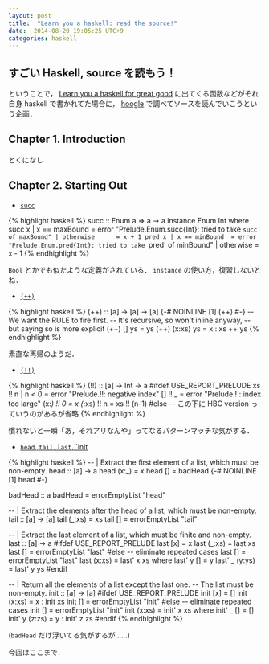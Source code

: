 ```yaml
---
layout: post
title:  "Learn you a haskell: read the source!"
date:  2014-08-20 19:05:25 UTC+9
categories: haskell
---
```


## すごい Haskell, source を読もう！

ということで， [Learn you a haskell for great good](http://learnyouahaskell.com/) に出てくる函数などがそれ自身 haskell で書かれてた場合に， [hoogle](http://www.haskell.org/hoogle/) で調べてソースを読んでいこうという企画．

## Chapter 1. Introduction
とくになし

## Chapter 2. Starting Out

*  [`succ`](http://hackage.haskell.org/package/base-4.7.0.1/docs/Prelude.html#v:succ)

{% highlight haskell %}
succ :: Enum a => a -> a
instance  Enum Int  where
    succ x
       | x == maxBound  = error "Prelude.Enum.succ{Int}: tried to take `succ' of maxBound"
       | otherwise      = x + 1
    pred x
       | x == minBound  = error "Prelude.Enum.pred{Int}: tried to take `pred' of minBound"
       | otherwise      = x - 1
{% endhighlight %}

`Bool` とかでも似たような定義がされている． `instance` の使い方，復習しないとね．

*  [`(++)`](http://hackage.haskell.org/package/base-4.7.0.1/docs/Prelude.html#v:-43--43-)

{% highlight haskell %}
(++) :: [a] -> [a] -> [a]
{-# NOINLINE [1] (++) #-}    -- We want the RULE to fire first.
                             -- It's recursive, so won't inline anyway,
                             -- but saying so is more explicit
(++) []     ys = ys
(++) (x:xs) ys = x : xs ++ ys
{% endhighlight %}

素直な再帰のようだ．

*  [`(!!)`](http://hackage.haskell.org/package/base-4.7.0.1/docs/Prelude.html#v:-33--33-)

{% highlight haskell %}
(!!)                    :: [a] -> Int -> a
#ifdef USE_REPORT_PRELUDE
xs     !! n | n < 0 =  error "Prelude.!!: negative index"
[]     !! _         =  error "Prelude.!!: index too large"
(x:_)  !! 0         =  x
(_:xs) !! n         =  xs !! (n-1)
#else
-- この下に  HBC version っていうのがあるが省略
{% endhighlight %}

慣れないと一瞬「あ，それアリなんや」ってなるパターンマッチな気がする．

* [`head`, `tail`, `last`, `init](http://hackage.haskell.org/package/base-4.7.0.1/docs/Prelude.html#v:head)

{% highlight haskell %}
-- | Extract the first element of a list, which must be non-empty.
head                    :: [a] -> a
head (x:_)              =  x
head []                 =  badHead
{-# NOINLINE [1] head #-}

badHead :: a
badHead = errorEmptyList "head"

-- | Extract the elements after the head of a list, which must be non-empty.
tail                    :: [a] -> [a]
tail (_:xs)             =  xs
tail []                 =  errorEmptyList "tail"

-- | Extract the last element of a list, which must be finite and non-empty.
last                    :: [a] -> a
#ifdef USE_REPORT_PRELUDE
last [x]                =  x
last (_:xs)             =  last xs
last []                 =  errorEmptyList "last"
#else
-- eliminate repeated cases
last []                 =  errorEmptyList "last"
last (x:xs)             =  last' x xs
  where last' y []     = y
        last' _ (y:ys) = last' y ys
#endif

-- | Return all the elements of a list except the last one.
-- The list must be non-empty.
init                    :: [a] -> [a]
#ifdef USE_REPORT_PRELUDE
init [x]                =  []
init (x:xs)             =  x : init xs
init []                 =  errorEmptyList "init"
#else
-- eliminate repeated cases
init []                 =  errorEmptyList "init"
init (x:xs)             =  init' x xs
  where init' _ []     = []
        init' y (z:zs) = y : init' z zs
#endif
{% endhighlight %}

(`badHead` だけ浮いてる気がするが……)

今回はここまで．
